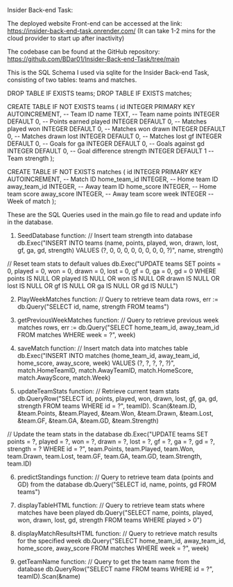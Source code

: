 Insider Back-end Task:

The deployed website Front-end can be accessed at the link: https://insider-back-end-task.onrender.com/ 
(It can take 1-2 mins for the cloud provider to start up after inactivity)

The codebase can be found at the GitHub repository: https://github.com/BDar01/Insider-Back-end-Task/tree/main

This is the SQL Schema I used via sqlite for the Insider Back-end Task,
consisting of two tables: teams and matches.

DROP TABLE IF EXISTS teams;
DROP TABLE IF EXISTS matches;

CREATE TABLE IF NOT EXISTS teams (
    id INTEGER PRIMARY KEY AUTOINCREMENT, -- Team ID
    name TEXT,                            -- Team name
    points INTEGER DEFAULT 0,             -- Points earned
    played INTEGER DEFAULT 0,             -- Matches played
    won INTEGER DEFAULT 0,                -- Matches won
    drawn INTEGER DEFAULT 0,              -- Matches drawn
    lost INTEGER DEFAULT 0,               -- Matches lost
    gf INTEGER DEFAULT 0,                 -- Goals for
    ga INTEGER DEFAULT 0,                 -- Goals against
    gd INTEGER DEFAULT 0,                 -- Goal difference
    strength INTEGER DEFAULT 1            -- Team strength
);

CREATE TABLE IF NOT EXISTS matches (
    id INTEGER PRIMARY KEY AUTOINCREMENT, -- Match ID
    home_team_id INTEGER,                 -- Home team ID
    away_team_id INTEGER,                 -- Away team ID
    home_score INTEGER,                   -- Home team score
    away_score INTEGER,                   -- Away team score
    week INTEGER                          -- Week of match
);

These are the SQL Queries used in the main.go file to read and update info in the database.

1. SeedDatabase function:
// Insert team strength into database
db.Exec("INSERT INTO teams (name, points, played, won, drawn, lost, gf, ga, gd, strength) VALUES (?, 0, 0, 0, 0, 0, 0, 0, 0, ?)", name, strength)

// Reset team stats to default values
db.Exec("UPDATE teams SET points = 0, played = 0, won = 0, drawn = 0, lost = 0, gf = 0, ga = 0, gd = 0 WHERE points IS NULL OR played IS NULL OR won IS NULL OR drawn IS NULL OR lost IS NULL OR gf IS NULL OR ga IS NULL OR gd IS NULL")

2. PlayWeekMatches function:
// Query to retrieve team data
rows, err := db.Query("SELECT id, name, strength FROM teams")

3. getPreviousWeekMatches function:
// Query to retrieve previous week matches
rows, err := db.Query("SELECT home_team_id, away_team_id FROM matches WHERE week = ?", week)

4. saveMatch function:
// Insert match data into matches table
db.Exec("INSERT INTO matches (home_team_id, away_team_id, home_score, away_score, week) VALUES (?, ?, ?, ?, ?)",
		match.HomeTeamID, match.AwayTeamID, match.HomeScore, match.AwayScore, match.Week)

5. updateTeamStats function:
// Retrieve current team stats
db.QueryRow("SELECT id, points, played, won, drawn, lost, gf, ga, gd, strength FROM teams WHERE id = ?", teamID).
		Scan(&team.ID, &team.Points, &team.Played, &team.Won, &team.Drawn, &team.Lost, &team.GF, &team.GA, &team.GD, &team.Strength)

// Update the team stats in the database
db.Exec("UPDATE teams SET points = ?, played = ?, won = ?, drawn = ?, lost = ?, gf = ?, ga = ?, gd = ?, strength = ? WHERE id = ?",
		team.Points, team.Played, team.Won, team.Drawn, team.Lost, team.GF, team.GA, team.GD, team.Strength, team.ID)

6. predictStandings function:
// Query to retrieve team data (points and GD) from the database
db.Query("SELECT id, name, points, gd FROM teams")

7. displayTableHTML function:
// Query to retrieve team stats where matches have been played
db.Query("SELECT name, points, played, won, drawn, lost, gd, strength FROM teams WHERE played > 0")

8. displayMatchResultsHTML function:
// Query to retrieve match results for the specified week
db.Query("SELECT home_team_id, away_team_id, home_score, away_score FROM matches WHERE week = ?", week)

9. getTeamName function:
// Query to get the team name from the database
db.QueryRow("SELECT name FROM teams WHERE id = ?", teamID).Scan(&name)
